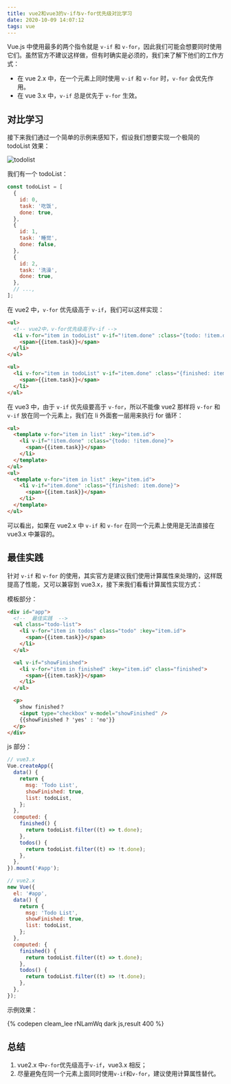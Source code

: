 ```yaml
---
title: vue2和vue3的v-if与v-for优先级对比学习
date: 2020-10-09 14:07:12
tags: vue
---
```


Vue.js 中使用最多的两个指令就是 `v-if` 和 `v-for`，因此我们可能会想要同时使用它们。虽然官方不建议这样做，但有时确实是必须的，我们来了解下他们的工作方式：

- 在 vue 2.x 中，在一个元素上同时使用 `v-if` 和 `v-for` 时，`v-for` 会优先作用。
- 在 vue 3.x 中，`v-if` 总是优先于 `v-for` 生效。

## 对比学习

接下来我们通过一个简单的示例来感知下，假设我们想要实现一个极简的 todoList 效果：

![todolist](/uploads/post/todolist.png)

我们有一个 todoList：

```js
const todoList = [
  {
    id: 0,
    task: '吃饭',
    done: true,
  },
  {
    id: 1,
    task: '睡觉',
    done: false,
  },
  {
    id: 2,
    task: '洗澡',
    done: true,
  },
  // ...,
];
```

在 vue2 中，`v-for` 优先级高于 `v-if`，我们可以这样实现：

```html
<ul>
  <!-- vue2中，v-for优先级高于v-if -->
  <li v-for="item in todoList" v-if="!item.done" :class="{todo: !item.done}" :key="item.id">
    <span>{{item.task}}</span>
  </li>
</ul>

<ul>
  <li v-for="item in todoList" v-if="item.done" :class="{finished: item.done}" :key="item.id">
    <span>{{item.task}}</span>
  </li>
</ul>
```

在 vue3 中，由于 `v-if` 优先级要高于 `v-for`，所以不能像 vue2 那样将 `v-for` 和 `v-if` 放在同一个元素上，我们在 li 外面套一层用来执行 for 循环：

```html
<ul>
  <template v-for="item in list" :key="item.id">
    <li v-if="!item.done" :class="{todo: !item.done}">
      <span>{{item.task}}</span>
    </li>
  </template>
</ul>
<ul>
  <template v-for="item in list" :key="item.id">
    <li v-if="item.done" :class="{finished: item.done}">
      <span>{{item.task}}</span>
    </li>
  </template>
</ul>
```

可以看出，如果在 vue2.x 中 `v-if` 和 `v-for` 在同一个元素上使用是无法直接在 vue3.x 中兼容的。

## 最佳实践

针对 `v-if` 和 `v-for` 的使用，其实官方是建议我们使用计算属性来处理的，这样既提高了性能，又可以兼容到 vue3.x，接下来我们看看计算属性实现方式：

模板部分：

```html
<div id="app">
  <!--  最佳实践  -->
  <ul class="todo-list">
    <li v-for="item in todos" class="todo" :key="item.id">
      <span>{{item.task}}</span>
    </li>
  </ul>

  <ul v-if="showFinished">
    <li v-for="item in finished" :key="item.id" class="finished">
      <span>{{item.task}}</span>
    </li>
  </ul>

  <p>
    show finished？
    <input type="checkbox" v-model="showFinished" />
    {{showFinished ? 'yes' : 'no'}}
  </p>
</div>
```

js 部分：

```js
// vue3.x
Vue.createApp({
  data() {
    return {
      msg: 'Todo List',
      showFinished: true,
      list: todoList,
    };
  },
  computed: {
    finished() {
      return todoList.filter((t) => t.done);
    },
    todos() {
      return todoList.filter((t) => !t.done);
    },
  },
}).mount('#app');

// vue2.x
new Vue({
  el: '#app',
  data() {
    return {
      msg: 'Todo List',
      showFinished: true,
      list: todoList,
    };
  },
  computed: {
    finished() {
      return todoList.filter((t) => t.done);
    },
    todos() {
      return todoList.filter((t) => !t.done);
    },
  },
});
```

示例效果：

{% codepen cleam_lee rNLamWq dark js,result 400 %}

## 总结

1. vue2.x 中`v-for`优先级高于`v-if`，vue3.x 相反；
2. 尽量避免在同一个元素上面同时使用`v-if`和`v-for`，建议使用计算属性替代。
